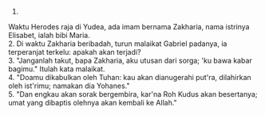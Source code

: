 1.
Waktu Herodes raja di Yudea, ada imam bernama Zakharia,
nama istrinya Elisabet, ialah bibi Maria.
<br>
2.
Di waktu Zakharia beribadah, turun malaikat Gabriel padanya,
ia terperanjat terkelu: apakah akan terjadi?
<br>
3.
"Janganlah takut, bapa Zakharia, aku utusan dari sorga;
'ku bawa kabar bagimu." Itulah kata malaikat.
<br>
4.
"Doamu dikabulkan oleh Tuhan: kau akan dianugerahi put'ra,
dilahirkan oleh ist'rimu; namakan dia Yohanes."
<br>
5.
"Dan engkau akan sorak bergembira, kar'na Roh Kudus akan besertanya;
umat yang dibaptis olehnya akan kembali ke Allah."